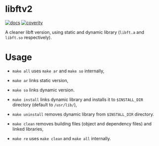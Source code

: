 # libftv2

[![docs](https://github.com/gmarcha/libftv2/actions/workflows/docs.yaml/badge.svg)](https://github.com/gmarcha/libftv2/actions/workflows/docs.yaml)
[![coverity](https://scan.coverity.com/projects/25273/badge.svg)](https://github.com/gmarcha/libftv2)

A cleaner libft version, using static and dynamic library (`libft.a` and `libft.so` respectively).

# Usage

- `make all` uses `make ar` and `make so` internally,
- `make ar` links static version,
- `make so` links dynamic version.

- `make install` links dynamic library and installs it to `$INSTALL_DIR` directory (default to `/usr/lib/`),
- `make uninstall` removes dynamic library from `$INSTALL_DIR` directory.

- `make clean` removes building files (object and dependency files) and linked libraries,
- `make re` uses `make clean` and `make all` internally.

<!---
Markdown visualiser in VSCode: Ctrl + Shift + V
-->
